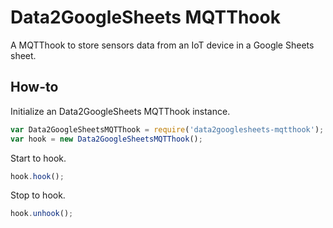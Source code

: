 # Data2GoogleSheets MQTThook
A MQTThook to store sensors data from an IoT device in a Google Sheets sheet.

## How-to
Initialize an Data2GoogleSheets MQTThook instance.
```js
var Data2GoogleSheetsMQTThook = require('data2googlesheets-mqtthook');
var hook = new Data2GoogleSheetsMQTThook();
```

Start to hook.
```js
hook.hook();
```

Stop to hook.
```js
hook.unhook();
```
